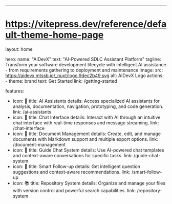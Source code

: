 ---
# https://vitepress.dev/reference/default-theme-home-page
layout: home

hero:
  name: "AIDevX"
  text: "AI-Powered SDLC Assistant Platform"
  tagline: Transform your software development lifecycle with intelligent AI assistance - from requirements gathering to deployment and maintenance
  image:
    src: https://aidevx.mtssb.io/_nuxt/logo.9dec2b49.svg
    alt: AIDevX Logo
  actions:
    - theme: brand
      text: Get Started
      link: /getting-started

features:
  - icon: 🤖
    title: AI Assistants
    details: Access specialized AI assistants for analysis, documentation, navigation, prototyping, and code generation.
    link: /ai-assistants
  - icon: 💬
    title: Chat Interface
    details: Interact with AI through an intuitive chat interface with real-time responses and message streaming.
    link: /chat-interface
  - icon: 📄
    title: Document Management
    details: Create, edit, and manage documents with Markdown support and multiple export options.
    link: /document-management
  - icon: 🎯
    title: Guide Chat System
    details: Use AI-powered chat templates and context-aware conversations for specific tasks.
    link: /guide-chat-system
  - icon: 🔄
    title: Smart Follow-up
    details: Get intelligent question suggestions and context-aware recommendations.
    link: /smart-follow-up
  - icon: 📚
    title: Repository System
    details: Organize and manage your files with version control and powerful search capabilities.
    link: /repository-system